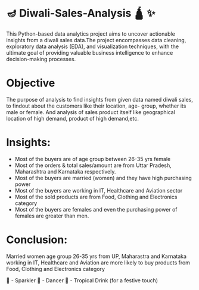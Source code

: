 #  🪔 Diwali-Sales-Analysis 🛕 ✨

This Python-based data analytics project aims to uncover actionable insights from a diwali sales data.The project encompasses data cleaning, exploratory data analysis (EDA), and visualization techniques, with the ultimate goal of providing valuable business intelligence to enhance decision-making processes.

# Objective 
The purpose of analysis to find insights from given data named diwali sales, to findout about the customers like their location, age- group, whether its male or female.
And analysis of sales product itself like geographical location of high demand, product of high demand,etc.

# Insights:
- Most of the buyers are of age group between 26-35 yrs female
- Most of the orders & total sales/amount are from Uttar Pradesh, Maharashtra and Karnataka respectively.
- Most of the buyers are married (women) and they have high purchasing power
- Most of the buyers are working in IT, Healthcare and Aviation sector
- Most of the sold products are from Food, Clothing and Electronics category
- Most of the buyers are females and even the purchasing power of females are greater than men.

# Conclusion:
Married women age group 26-35 yrs from UP, Maharastra and Karnataka working in IT, Healthcare and Aviation are more likely to buy products from Food, Clothing and Electronics category


:sparkler: - Sparkler
:dancer: - Dancer
:tropical_drink: - Tropical Drink (for a festive touch)


